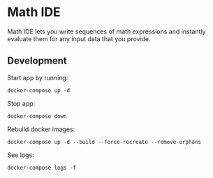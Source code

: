 # Math IDE
Math IDE lets you write sequences of math expressions and instantly evaluate them for any input data that you provide.

## Development

Start app by running:
```
docker-compose up -d
```

Stop app:
```
docker-compose down
```

Rebuild docker images:
```
docker-compose up -d --build --force-recreate --remove-orphans
```

See logs:
```
docker-compose logs -f
```
